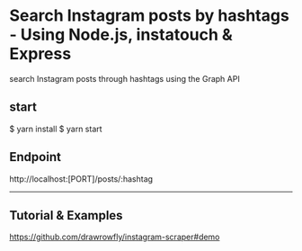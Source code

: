 # Search Instagram posts by hashtags - Using Node.js, instatouch & Express
search Instagram posts through hashtags using the Graph API

## start
$ yarn install
$ yarn start


## Endpoint
http://localhost:[PORT]/posts/:hashtag

----------

## Tutorial & Examples
https://github.com/drawrowfly/instagram-scraper#demo